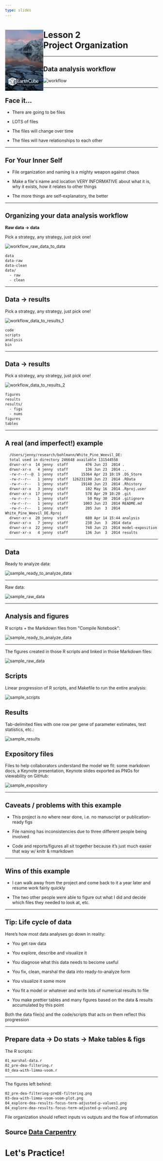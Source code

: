 ```yaml
---
type: slides
---
```


<div><h1><img src="https://github.com/throughput-ec/ec-workshops/blob/main/static/module1/00_ec_slide1.png?raw=true" alt="EC Theme" width=25% align="left"/> Lesson 2<br>Project Organization</h1></div>

---

## Data analysis workflow 

![workflow](https://datacarpentry.org/rr-organization1/fig/workflow.png)

---

## Face it...

- There are going to be files

- LOTS of files

- The files will change over time

- The files will have relationships to each other

---

## For Your Inner Self

- File organization and naming is a mighty weapon against chaos

- Make a file's name and location VERY INFORMATIVE about what it is, why it exists, how it relates to other things

- The more things are self-explanatory, the better

---

## Organizing your data analysis workflow

**Raw data -> data**

Pick a strategy, any strategy, just pick one!

<div class="columns-2">

![workflow_raw_data_to_data](https://datacarpentry.org/rr-organization1/fig/workflow_raw_data_to_data.png)

~~~
data
data-raw
data-clean
data/
  - raw
  - clean
~~~

</div>

---

## Data -> results

Pick a strategy, any strategy, just pick one!

<div class="columns-2">

![workflow_data_to_results_1](https://datacarpentry.org/rr-organization1/fig/workflow_data_to_results_1.png)

~~~
code
scripts
analysis
bin
~~~
</div>

---

## Data -> results

Pick a strategy, any strategy, just pick one!

<div class="columns-2">

![workflow_data_to_results_2](https://datacarpentry.org/rr-organization1/fig/workflow_data_to_results_2.png)

~~~
figures
results
results/
  - figs
  - nums
figures
tables
~~~
</div>

---

## A real (and imperfect!) example

~~~
  /Users/jenny/research/bohlmann/White_Pine_Weevil_DE:
  total used in directory 246648 available 131544558
  drwxr-xr-x  14 jenny  staff        476 Jun 23  2014 .
  drwxr-xr-x   4 jenny  staff        136 Jun 23  2014 ..
  -rw-r--r--@  1 jenny  staff      15364 Apr 23 10:19 .DS_Store
  -rw-r--r--   1 jenny  staff  126231190 Jun 23  2014 .RData
  -rw-r--r--   1 jenny  staff      19148 Jun 23  2014 .Rhistory
  drwxr-xr-x   3 jenny  staff        102 May 16  2014 .Rproj.user
  drwxr-xr-x  17 jenny  staff        578 Apr 29 10:20 .git
  -rw-r--r--   1 jenny  staff         50 May 30  2014 .gitignore
  -rw-r--r--   1 jenny  staff       1003 Jun 23  2014 README.md
  -rw-r--r--   1 jenny  staff        205 Jun  3  2014 White_Pine_Weevil_DE.Rproj
  drwxr-xr-x  20 jenny  staff        680 Apr 14 15:44 analysis
  drwxr-xr-x   7 jenny  staff        238 Jun  3  2014 data
  drwxr-xr-x  22 jenny  staff        748 Jun 23  2014 model-exposition
  drwxr-xr-x   4 jenny  staff        136 Jun  3  2014 results
~~~

---

## Data

Ready to analyze data:

![sample_ready_to_analyze_data](https://datacarpentry.org/rr-organization1/fig/sample_ready_to_analyze_data.png)

<hr>

Raw data:

![sample_raw_data](https://datacarpentry.org/rr-organization1/fig/sample_raw_data.png)


---

## Analysis and figures

R scripts + the Markdown files from "Compile Notebook":

![sample_ready_to_analyze_data](https://datacarpentry.org/rr-organization1/fig/sample_ready_to_analyze_data.png)

<hr>

The figures created in those R scripts and linked in those Markdown files:

![sample_raw_data](https://datacarpentry.org/rr-organization1/fig/sample_raw_data.png)

## Scripts

Linear progression of R scripts, and Makefile to run the entire analysis:

![sample_scripts](https://datacarpentry.org/rr-organization1/fig/sample_scripts.png)

## Results

Tab-delimited files with one row per gene of parameter estimates, test statistics, etc.:

![sample_results](https://datacarpentry.org/rr-organization1/fig/sample_results.png)

## Expository files

Files to help collaborators understand the model we fit: some markdown docs, a Keynote presentation, Keynote slides exported as PNGs for viewability on GitHub:

![sample_expository](https://datacarpentry.org/rr-organization1/fig/sample_expository.png)

---

## Caveats / problems with this example

- This project is no where near done, i.e. no manuscript or publication-ready figs

- File naming has inconsistencies due to three different people being involved

- Code and reports/figures all sit together because it’s just much easier that way w/ knitr & rmarkdown

---

## Wins of this example

- I can walk away from the project and come back to it a year later and resume work fairly quickly

- The two other people were able to figure out what I did and decide which files they needed to look at, etc.

---

## Tip: Life cycle of data

Here’s how most data analyses go down in reality:

- You get raw data

- You explore, describe and visualize it

- You diagnose what this data needs to become useful

- You fix, clean, marshal the data into ready-to-analyze form

- You visualize it some more

- You fit a model or whatever and write lots of numerical results to file

- You make prettier tables and many figures based on the data & results accumulated by this point

Both the data file(s) and the code/scripts that acts on them reflect this progression

---

## Prepare data -> Do stats -> Make tables & figs

The R scripts:

~~~
01_marshal-data.r
02_pre-dea-filtering.r
03_dea-with-limma-voom.r
~~~

<hr>

The figures left behind:

~~~
02_pre-dea-filtering-preDE-filtering.png
03-dea-with-limma-voom-voom-plot.png
04_explore-dea-results-focus-term-adjusted-p-values1.png
04_explore-dea-results-focus-term-adjusted-p-values2.png
~~~

File organization should reflect inputs vs outputs and the flow of information

Source [Data Carpentry](https://datacarpentry.org/rr-organization1/02-file-organization/index.html)
---

# Let's Practice!